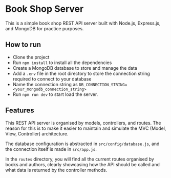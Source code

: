 # Book Shop Server

This is a simple book shop REST API server built with Node.js, Express.js, and MongoDB for practice purposes.

## How to run

- Clone the project
- Run `npm install` to install all the dependencies
- Create a MongoDB database to store and manage the data 
- Add a `.env` file in the root directory to store the connection string required to connect to your database
- Name the connection string as `DB_CONNECTION_STRING=<your_mongodb_connection_string>`
- Run `npm run dev` to start load the server.

## Features

This REST API server is organised by models, controllers, and routes. The reason for this is to make it easier to maintain and simulate the MVC (Model, View, Controller) architecture. 

The database configuration is abstracted in `src/config/database.js`, and the connection itself is made in `src/app.js`.

In the `routes` directory, you will find all the current routes organised by books and authors, clearly showcasing how the API should be called and what data is returned by the controller methods.

